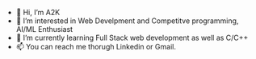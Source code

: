 - 👋 Hi, I’m A2K
- 👀 I’m interested in Web Develpment and Competitve programming, AI/ML Enthusiast
- 🌱 I’m currently learning Full Stack web development as well as C/C++
- 📫 You can reach me thorugh Linkedin or Gmail.


